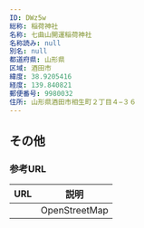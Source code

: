 ```yaml
---
ID: DWz5w
総称: 稲荷神社
名称: 七曲山開運稲荷神社
名称読み: null
別名: null
都道府県: 山形県
区域: 酒田市
緯度: 38.9205416
経度: 139.840821
郵便番号: 9980032
住所: 山形県酒田市相生町２丁目４−３６
---
```


## その他

### 参考URL

| URL | 説明          |
| --- | ------------- |
|     | OpenStreetMap |

